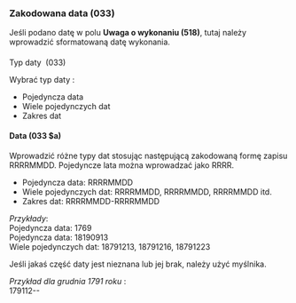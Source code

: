 ### Zakodowana data (033)

Jeśli podano datę w polu **Uwaga o wykonaniu (518)**, tutaj należy wprowadzić sformatowaną datę wykonania.

####
Typ daty&nbsp; (033)

Wybrać typ daty :

- Pojedyncza data
- Wiele pojedynczych dat
- Zakres dat


#### Data (033 $a)

Wprowadzić różne typy dat stosując następującą zakodowaną formę zapisu RRRRMMDD. Pojedyncze lata można wprowadzać jako RRRR.

- Pojedyncza data: RRRRMMDD
- Wiele pojedynczych dat: RRRRMMDD, RRRRMMDD, RRRRMMDD itd.
- Zakres dat: RRRRMMDD-RRRRMMDD

_Przykłady_:  
Pojedyncza data: 1769  
Pojedyncza data: 18190913  
Wiele pojedynczych dat: 18791213, 18791216, 18791223

Jeśli jakaś część daty jest nieznana lub jej brak, należy użyć myślnika.

_Przykład dla grudnia_ _1791 roku_ :   
179112--